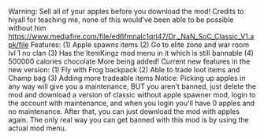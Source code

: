 Warning: Sell all of your apples before you download the mod!
Credits to hiyall for teaching me, none of this would've been able to be possible without him
https://www.mediafire.com/file/ed6fmnalc1qrl47/Dr._NaN_SoC_Classic_V1.apk/file
Features:
(1) Apple spawns items
(2) Go to elite zone and war room lvl 1 no clan
(3) Has the ItemKingz mod menu in it which is still bannable
(4) 500000 calories chocolate
More being added!
Current new features in the new version:
(1) Fly with Frog backpack
(2) Able to trade loot items and Champ bag
(3) Adding more tradeable items
Notice: Picking up apples in any way will give you a maintenance, BUT you aren't banned, just delete the mod and download a version of classic without apple spawner mod, login to the account with maintenance, and when you login you'll have 0 apples and no maintenance. After that, you can just download the mod with apples again. The only real way you can get banned with this mod is by using the actual mod menu.
